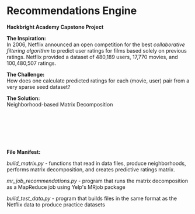 <b>Recommendations Engine</b>
======================

<b>Hackbright Academy Capstone Project</b>

<b>The Inspiration:</b></br> 
In 2006, Netflix announced an open competition for the best <em>collaborative filtering algorithm</em> to predict user ratings for films based solely on previous ratings. Netflix provided a dataset of 480,189 users, 17,770 movies, and 100,480,507 ratings. 

<b>The Challenge: </b></br> 
How does one calculate predicted ratings for each (movie, user) pair from a very sparse seed dataset? 

<b>The Solution: </b></br> 
Neighborhood-based Matrix Decomposition


</br></br></br></br></br>


<b>File Manifest:</b>

<em>build_matrix.py - </em> functions that read in data files, produce neighborhoods, performs matrix decomposition, and creates predictive ratings matrix. </br>

<em>mr_job_recommendations.py - </em> program that runs the matrix decomposition as a MapReduce job using Yelp's MRjob package</br>

<em>build_test_data.py - </em> program that builds files in the same format as the Netflix data to produce practice datasets</br> 















